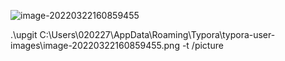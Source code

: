 ![image-20220322160859455](C:\Users\020227\AppData\Roaming\Typora\typora-user-images\image-20220322160859455.png)

.\upgit C:\Users\020227\AppData\Roaming\Typora\typora-user-images\image-20220322160859455.png -t /picture

